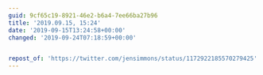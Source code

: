 ```yaml
---
guid: 9cf65c19-8921-46e2-b6a4-7ee66ba27b96
title: '2019.09.15, 15:24'
date: '2019-09-15T13:24:58+00:00'
changed: '2019-09-24T07:18:59+00:00'


repost_of: 'https://twitter.com/jensimmons/status/1172922185570279425'
---
```


